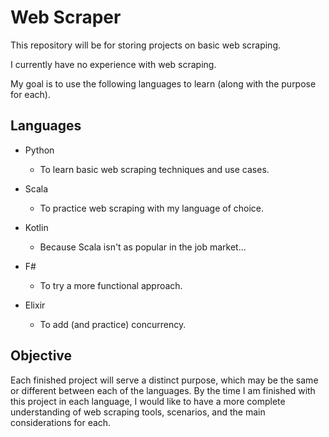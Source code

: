 # Web Scraper

This repository will be for storing projects on basic web scraping. 

I currently have no experience with web scraping. 

My goal is to use the following languages to learn (along with the purpose for each).


## Languages

 - Python
    - To learn basic web scraping techniques and use cases. 

 - Scala
    - To practice web scraping with my language of choice. 

 - Kotlin
    - Because Scala isn't as popular in the job market...

 - F#
    - To try a more functional approach.

 - Elixir 
    - To add (and practice) concurrency.


## Objective

Each finished project will serve a distinct purpose, which may be 
the same or different between each of the languages. By the time I am finished
with this project in each language, I would like to have a more complete 
understanding of web scraping tools, scenarios, and the main considerations 
for each. 
